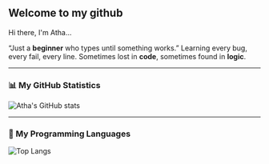 ## Welcome to my github

Hi there, I'm Atha...

“Just a **beginner** who types until something works.”
Learning every bug, every fail, every line.
Sometimes lost in **code**, sometimes found in **logic**.

---

### 📊 My GitHub Statistics
![Atha's GitHub stats](https://github-readme-stats.vercel.app/api?username=si-athaa&show_icons=true&theme=tokyonight&cache=654123)

---

### 🧠 My Programming Languages
![Top Langs](https://github-readme-stats.vercel.app/api/top-langs/?username=si-athaa&layout=compact&theme=tokyonight&cache=123654)
